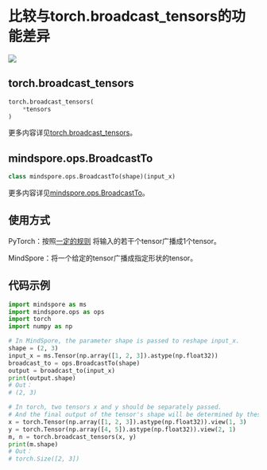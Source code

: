 # 比较与torch.broadcast_tensors的功能差异

<a href="https://gitee.com/mindspore/docs/blob/r2.0.0-alpha/docs/mindspore/source_zh_cn/note/api_mapping/pytorch_diff/BroadcastTo.md" target="_blank"><img src="https://mindspore-website.obs.cn-north-4.myhuaweicloud.com/website-images/r2.0.0-alpha/resource/_static/logo_source.png"></a>

## torch.broadcast_tensors

```python
torch.broadcast_tensors(
    *tensors
)
```

更多内容详见[torch.broadcast_tensors](https://pytorch.org/docs/1.5.0/torch.html#torch.broadcast_tensors)。

## mindspore.ops.BroadcastTo

```python
class mindspore.ops.BroadcastTo(shape)(input_x)
```

更多内容详见[mindspore.ops.BroadcastTo](https://mindspore.cn/docs/zh-CN/r2.0.0-alpha/api_python/ops/mindspore.ops.BroadcastTo.html#mindspore.ops.BroadcastTo)。

## 使用方式

PyTorch：按照[一定的规则](https://pytorch.org/docs/stable/notes/broadcasting.html#broadcasting-semantics)
将输入的若干个tensor广播成1个tensor。

MindSpore：将一个给定的tensor广播成指定形状的tensor。

## 代码示例

```python
import mindspore as ms
import mindspore.ops as ops
import torch
import numpy as np

# In MindSpore, the parameter shape is passed to reshape input_x.
shape = (2, 3)
input_x = ms.Tensor(np.array([1, 2, 3]).astype(np.float32))
broadcast_to = ops.BroadcastTo(shape)
output = broadcast_to(input_x)
print(output.shape)
# Out：
# (2, 3)

# In torch, two tensors x and y should be separately passed.
# And the final output of the tensor's shape will be determined by these inputs' shapes according to rules mentioned above.
x = torch.Tensor(np.array([1, 2, 3]).astype(np.float32)).view(1, 3)
y = torch.Tensor(np.array([4, 5]).astype(np.float32)).view(2, 1)
m, n = torch.broadcast_tensors(x, y)
print(m.shape)
# Out：
# torch.Size([2, 3])
```